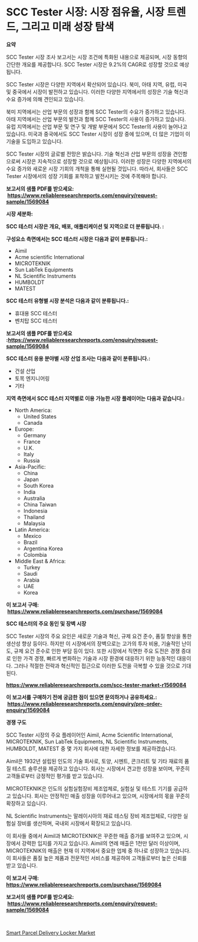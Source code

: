 <p><h1>SCC Tester 시장: 시장 점유율, 시장 트렌드, 그리고 미래 성장 탐색</h1></p><p><strong>요약</strong></p>
<p><p>SCC Tester 시장 조사 보고서는 시장 조건에 특화된 내용으로 제공되며, 시장 동향의 간단한 개요를 제공합니다. SCC Tester 시장은 9.2%의 CAGR로 성장할 것으로 예상됩니다.</p><p>SCC Tester 시장은 다양한 지역에서 확산되어 있습니다. 북미, 아태 지역, 유럽, 미국 및 중국에서 시장이 발전하고 있습니다. 이러한 다양한 지역에서의 성장은 기술 혁신과 수요 증가에 의해 견인되고 있습니다.</p><p>북미 지역에서는 산업 부문의 성장과 함께 SCC Tester의 수요가 증가하고 있습니다. 아태 지역에서는 산업 부문의 발전과 함께 SCC Tester의 사용이 증가하고 있습니다. 유럽 지역에서는 산업 부문 및 연구 및 개발 부문에서 SCC Tester의 사용이 늘어나고 있습니다. 미국과 중국에서도 SCC Tester 시장이 성장 중에 있으며, 더 많은 기업이 이 기술을 도입하고 있습니다.</p><p>SCC Tester 시장의 글로벌 전망은 밝습니다. 기술 혁신과 산업 부문의 성장을 견인함으로써 시장은 지속적으로 성장할 것으로 예상됩니다. 이러한 성장은 다양한 지역에서의 수요 증가와 새로운 시장 기회의 개척을 통해 실현될 것입니다. 따라서, 회사들은 SCC Tester 시장에서의 성장 기회를 포착하고 발전시키는 것에 주목해야 합니다.</p></p>
<p><strong>보고서의 샘플 PDF를 받으세요: &nbsp;<a href="https://www.reliableresearchreports.com/enquiry/request-sample/1569084">https://www.reliableresearchreports.com/enquiry/request-sample/1569084</a></strong></p>
<p><strong>시장 세분화:</strong></p>
<p><strong> SCC 테스터 시장은 개요, 배포, 애플리케이션 및 지역으로 더 분류됩니다. :</strong></p>
<p><strong>구성요소 측면에서는 SCC 테스터 시장은 다음과 같이 분류됩니다.:</strong></p>
<p><ul><li>Aimil</li><li>Acme scientific International</li><li>MICROTEKNIK</li><li>Sun LabTek Equipments</li><li>NL Scientific Instruments</li><li>HUMBOLDT</li><li>MATEST</li></ul></p>
<p><strong> SCC 테스터 유형별 시장 분석은 다음과 같이 분류됩니다.:</strong></p>
<p><ul><li>휴대용 SCC 테스터</li><li>벤치탑 SCC 테스터</li></ul></p>
<p><strong>보고서의 샘플 PDF를 받으세요 :<a href="https://www.reliableresearchreports.com/enquiry/request-sample/1569084">https://www.reliableresearchreports.com/enquiry/request-sample/1569084</a></strong></p>
<p><strong> SCC 테스터 응용 분야별 시장 산업 조사는 다음과 같이 분류됩니다.:</strong></p>
<p><ul><li>건설 산업</li><li>토목 엔지니어링</li><li>기타</li></ul></p>
<p><strong>지역 측면에서 SCC 테스터 지역별로 이용 가능한 시장 플레이어는 다음과 같습니다.:</strong></p>
<p><ul>
    <li>
        North America:
        <ul>
            <li>United States</li>
            <li>Canada</li>
        </ul>
    </li>
    <li>
        Europe:
        <ul>
            <li>Germany</li>
            <li>France</li>
            <li>U.K.</li>
            <li>Italy</li>
            <li>Russia</li>
        </ul>
    </li>
    <li>
        Asia-Pacific:
        <ul>
            <li>China</li>
            <li>Japan</li>
            <li>South Korea</li>
            <li>India</li>
            <li>Australia</li>
            <li>China Taiwan</li>
            <li>Indonesia</li>
            <li>Thailand</li>
            <li>Malaysia</li>
        </ul>
    </li>
    <li>
        Latin America:
        <ul>
            <li>Mexico</li>
            <li>Brazil</li>
            <li>Argentina Korea</li>
            <li>Colombia</li>
        </ul>
    </li>
    <li>
        Middle East & Africa:
        <ul>
            <li>Turkey</li>
            <li>Saudi</li>
            <li>Arabia</li>
            <li>UAE</li>
            <li>Korea</li>
        </ul>
    </li>
    </ul></p>
<p><strong>이 보고서 구매: &nbsp;<a href="https://www.reliableresearchreports.com/purchase/1569084">https://www.reliableresearchreports.com/purchase/1569084</a></strong></p>
<p><strong>SCC 테스터의 주요 동인 및 장벽 시장</strong></p>
<p><p>SCC Tester 시장의 주요 요인은 새로운 기술과 혁신, 규제 요건 준수, 품질 향상을 통한 생산성 향상 등이다. 하지만 이 시장에서의 장벽으로는 고가의 투자 비용, 기술적인 난이도, 규제 요건 준수로 인한 부담 등이 있다. 또한 시장에서 직면한 주요 도전은 경쟁 증대로 인한 가격 경쟁, 빠르게 변화하는 기술과 시장 환경에 대응하기 위한 능동적인 대응이다. 그러나 적절한 전략과 혁신적인 접근으로 이러한 도전을 극복할 수 있을 것으로 기대된다.</p></p>
<p><strong><a href="https://www.reliableresearchreports.com/scc-tester-market-r1569084">https://www.reliableresearchreports.com/scc-tester-market-r1569084</a></strong></p>
<p><strong>이 보고서를 구매하기 전에 궁금한 점이 있으면 문의하거나 공유하세요.: &nbsp;<a href="https://www.reliableresearchreports.com/enquiry/pre-order-enquiry/1569084">https://www.reliableresearchreports.com/enquiry/pre-order-enquiry/1569084</a></strong></p>
<p><strong>경쟁 구도</strong></p>
<p><p>SCC Tester 시장의 주요 플레이어인 Aimil, Acme Scientific International, MICROTEKNIK, Sun LabTek Equipments, NL Scientific Instruments, HUMBOLDT, MATEST 중 몇 가지 회사에 대한 자세한 정보를 제공하겠습니다. </p><p>Aimil은 1932년 설립된 인도의 기술 회사로, 토양, 시멘트, 콘크리트 및 기타 재료의 품질 테스트 솔루션을 제공하고 있습니다. 회사는 시장에서 견고한 성장을 보이며, 꾸준히 고객들로부터 긍정적인 평가를 받고 있습니다. </p><p>MICROTEKNIK은 인도의 실험실험장비 제조업체로, 실험실 및 테스트 기기를 공급하고 있습니다. 회사는 안정적인 매출 성장을 이루어내고 있으며, 시장에서의 몫을 꾸준히 확장하고 있습니다. </p><p>NL Scientific Instruments는 말레이시아의 재료 테스팅 장비 제조업체로, 다양한 실험실 장비를 생산하며, 국내외 시장에서 확장되고 있습니다. </p><p>이 회사들 중에서 Aimil과 MICROTEKNIK은 꾸준한 매출 증가를 보여주고 있으며, 시장에서 강력한 입지를 가지고 있습니다. Aimil의 연례 매출은 1천만 달러 이상이며, MICROTEKNIK의 매출은 현재 이 지역에서 중요한 업체 중 하나로 성장하고 있습니다. 이 회사들은 품질 높은 제품과 전문적인 서비스를 제공하여 고객들로부터 높은 신뢰를 받고 있습니다.</p></p>
<p><strong>이 보고서 구매: &nbsp; <a href="https://www.reliableresearchreports.com/purchase/1569084">https://www.reliableresearchreports.com/purchase/1569084</a></strong></p>
<p><strong>보고서의 샘플 PDF를 받으세요: &nbsp;<a href="https://www.reliableresearchreports.com/enquiry/request-sample/1569084">https://www.reliableresearchreports.com/enquiry/request-sample/1569084</a></strong><strong></strong></p>
<p>&nbsp;</p>
<p><p><a href="https://military-diascia-e68.notion.site/Smart-Parcel-Delivery-Locker-Market-Size-CAGR-Trends-2024-2030-0096a74e080545eb9b5a545bf9dcb65c">Smart Parcel Delivery Locker Market</a></p></p>